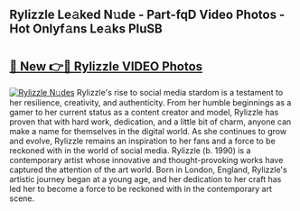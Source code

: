 ## Rylizzle Le𝚊ked N𝚞de - Part-fqD Video Photos - Hot Onlyf𝚊ns Le𝚊ks PIuSB

# <h2><a href="http://ab45469.deff.icu/?id=Rylizzle">🔗 New 👉🔴 Rylizzle VIDEO Photos</a></h2>

[![Rylizzle N𝚞des](https://i.imgur.com/rIISA9y.gif)](http://ab45469.deff.icu/?id=Rylizzle)
Rylizzle's rise to social media stardom is a testament to her resilience, creativity, and authenticity. From her humble beginnings as a gamer to her current status as a content creator and model, Rylizzle has proven that with hard work, dedication, and a little bit of charm, anyone can make a name for themselves in the digital world. As she continues to grow and evolve, Rylizzle remains an inspiration to her fans and a force to be reckoned with in the world of social media. Rylizzle (b. 1990) is a contemporary artist whose innovative and thought-provoking works have captured the attention of the art world. Born in London, England, Rylizzle's artistic journey began at a young age, and her dedication to her craft has led her to become a force to be reckoned with in the contemporary art scene.
